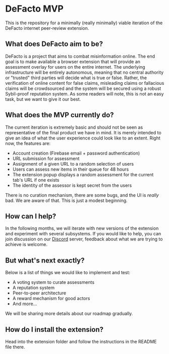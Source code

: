 # DeFacto MVP

This is the repository for a minimally (really minimally) viable iteration of the DeFacto internet peer-review extension.

## What does DeFacto aim to be?

DeFacto is a project that aims to combat misinformation online. The end goal is to make available a browser extension that will provide an assessment overlay for users on the entire internet. The underlying infrastructure will be entirely autonomous, meaning that no central authority or "trusted" third parties will decide what is true or false. Rather, the verification of online content for false claims, misleading claims or fallacious claims will be crowdsourced and the system will be secured using a robust Sybil-proof reputation system. As some readers will note, this is not an easy task, but we want to give it our best.

## What does the MVP currently do?

The current iteration is extremely basic and should not be seen as representative of the final product we have in mind. It is merely intended to give an idea of what the user experience could look like to an extent. Right now, the features are:

* Account creation (Firebase email + password authentication)
* URL submission for assessment
* Assignment of a given URL to a random selection of users 
* Users can assess new items in their queue for 48 hours
* The extension popup displays a random assessment for the current tab's URL if one exists
* The identity of the assessor is kept secret from the users

There is no curation mechanism, there are some bugs, and the UI is *really* bad. We are aware of that. This is just a modest beginning.

## How can I help?

In the following months, we will iterate with new versions of the extension and experiment with several subsystems. If you would like to help, you can join discussion on our [Discord](https://discord.gg/NQhrQ8y) server, feedback about what we are trying to achieve is welcome.

## But what's next exactly?

Below is a list of things we would like to implement and test:

* A voting system to curate assessments
* A reputation system 
* Peer-to-peer architecture
* A reward mechanism for good actors
* And more...

We will be sharing more details about our roadmap gradually.

## How do I install the extension?

Head into the extension folder and follow the instructions in the README file there.
